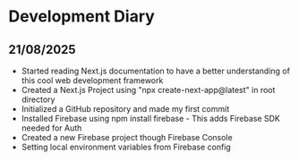 # Development Diary

## 21/08/2025

- Started reading Next.js documentation to have a better understanding of this cool web development framework
- Created a Next.js Project using "npx create-next-app@latest" in root directory
- Initialized a GitHub repository and made my first commit
- Installed Firebase using npm install firebase - This adds Firebase SDK needed for Auth
- Created a new Firebase project though Firebase Console
- Setting local environment variables from Firebase config